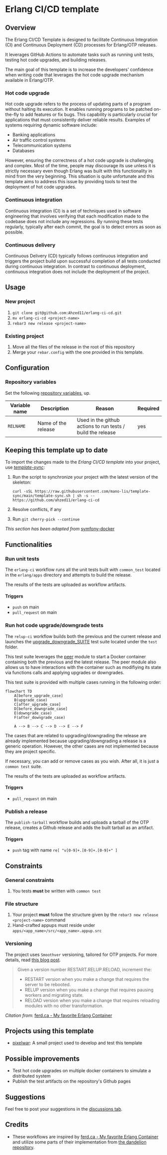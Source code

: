 # Erlang CI/CD template

## Overview

The Erlang CI/CD Template is designed to facilitate Continuous Integration (CI) and Continuous Deployment (CD) processes for Erlang/OTP releases.

It leverages GitHub Actions to automate tasks such as running unit tests, testing hot code upgrades, and building releases.

The main goal of this template is to increase the developers' confidence when writing code that leverages the hot code upgrade mechanism available in Erlang/OTP.

### Hot code upgrade

Hot code upgrade refers to the process of updating parts of a program without halting its execution. It enables running programs to be patched on-the-fly to add features or fix bugs. This capability is particularly crucial for applications that must consistently deliver reliable results. Examples of systems requiring dynamic software include:

- Banking applications
- Air traffic control systems
- Telecommunication systems
- Databases

However, ensuring the correctness of a hot code upgrade is challenging and complex. Most of the time, people may discourage its use unless it is strictly necessary even though Erlang was built with this functionality in mind from the very beginning. This situation is quite unfortunate and this template aims to address this issue by providing tools to test the deployment of hot code upgrades.

### Continuous integration

Continuous integration (CI) is a set of techniques used in software engineering that involves verifying that each modification made to the codebase does not include any regressions. By running these tests regularly, typically after each commit, the goal is to detect errors as soon as possible.

### Continuous delivery

Continuous Delivery (CD) typically follows continuous integration and triggers the project build upon successful completion of all tests conducted during continuous integration. In contrast to continuous deployment, continuous integration does not include the deployment of the project.

## Usage

### New project

1. `git clone git@github.com:Ahzed11/erlang-ci-cd.git`
1. `mv erlang-ci-cd <project-name>`
1. `rebar3 new release <project-name>`

### Existing project

1. Move all the files of the release in the root of this repository
1. Merge your `rebar.config` with the one provided in this template.

## Configuration

### Repository variables

Set the following [repository variables](https://docs.github.com/en/actions/learn-github-actions/variables#creating-configuration-variables-for-a-repository), up.

| Variable name | Description | Reason | Required |
|---------------|-------------|--------|----------|
|`RELNAME`| Name of the release | Used in the github actions to run tests / build the release | yes |

## Keeping this template up to date

To import the changes made to the *Erlang CI/CD template* into your project, use
[*template-sync*](https://github.com/coopTilleuls/template-sync):

1. Run the script to synchronize your project with the latest version of the skeleton:

    ```console
    curl -sSL https://raw.githubusercontent.com/mano-lis/template-sync/main/template-sync.sh | sh -s -- https://github.com/ahzed11/erlang-ci-cd
    ```

1. Resolve conflicts, if any
1. Run `git cherry-pick --continue`

*This section has been adapted from* [symfony-docker](https://github.com/dunglas/symfony-docker/blob/main/docs/updating.md)

## Functionalities

### Run unit tests

The `erlang-ci` workflow runs all the unit tests built with `common_test` located in the `erlang/apps` directory and attempts to build the release.

The results of the tests are uploaded as workflow artifacts.

#### Triggers

- `push` on main
- `pull_request` on main

### Run hot code upgrade/downgrade tests

The `relup-ci` workflow builds both the previous and the current release and launches the [upgrade_downgrade_SUITE](./test/upgrade_downgrade_SUITE.erl) test suite located under the `test` folder.

This test suite leverages the [peer](https://www.erlang.org/doc/man/peer) module to start a Docker container containing both the previous and the latest release. The peer module also allows us to have interactions with the container such as modifiying its state via functions calls and applying upgrades or downgrades.

This test suite is provided with multiple cases running in the following order:

```mermaid
flowchart TD
    A[before_upgrade_case]
    B(upgrade_case)
    C[after_upgrade_case]
    D[before_downgrade_case]
    E(downgrade_case)
    F(after_downgrade_case)

    A --> B --> C --> D --> E --> F
```

The cases that are related to upgrading/downgrading the release are already implemented because upgrading/downgrading a release is a generic operation. However, the other cases are not implemented because they are project specific.

If necessary, you can add or remove cases as you wish. After all, it is just a `common test` suite.

The results of the tests are uploaded as workflow artifacts.

#### Triggers

- `pull_request` on main

### Publish a release

The `publish-tarball` workflow builds and uploads a tarball of the OTP release, creates a Github release and adds the built tarball as an artifact.

#### Triggers

- `push` tag with name `re[ "v[0-9]+.[0-9]+.[0-9]+" ]`

## Constraints

### General constraints

1. You tests **must** be written with `common test`

### File structure

1. Your project **must** follow the structure given by the `rebar3 new release <project-name>` command
1. Hand-crafted appups must reside under `apps/<app_name>/src/<app_name>.appup.src`

### Versioning

The project uses `Smoothver` versioning, tailored for OTP projects. For more details, read [this blog post](https://ferd.ca/my-favorite-erlang-container.html).

> Given a version number RESTART.RELUP.RELOAD, increment the:
>
> - RESTART version when you make a change that requires the server to be rebooted.
> - RELUP version when you make a change that requires pausing workers and migrating state.
> - RELOAD version when you make a change that requires reloading modules with no other transformation.

*Citation from*: [ferd.ca - My favorite Erlang Container](https://ferd.ca/my-favorite-erlang-container.html)

## Projects using this template

- [pixelwar](https://github.com/Ahzed11/pixelwar): A small project used to develop and test this template

## Possible improvements

- Test hot code upgrades on multiple docker containers to simulate a distributed system
- Publish the test artifacts on the repository's Github pages

## Suggestions

Feel free to post your suggestions in the [discussions tab](https://github.com/Ahzed11/erlang-ci-cd/discussions/categories/ideas).

## Credits

- These workflows are inspired by [ferd.ca - My favorite Erlang Container](https://ferd.ca/my-favorite-erlang-container.html) and utilize some parts of their implementation from [the dandelion repository](https://github.com/ferd/dandelion).
